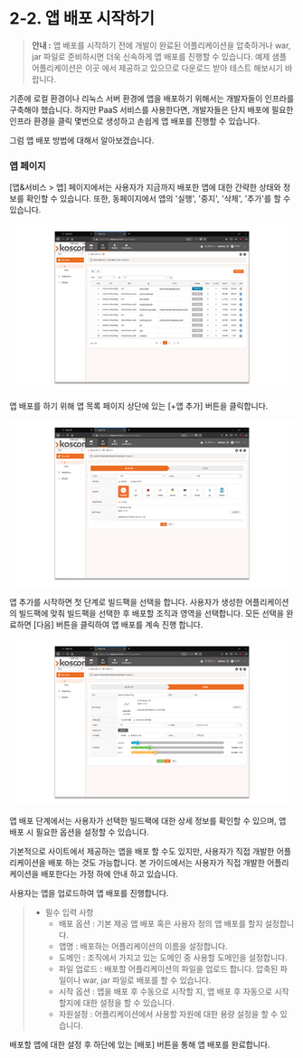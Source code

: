 # 2-2. 앱 배포 시작하기

> **안내 :** 앱 배포를 시작하기 전에 개발이 완료된 어플리케이션을 압축하거나 war, jar 파일로 준비하시면 더욱 신속하게 앱 배포를 진행할 수 있습니다. 예제 샘플 어플리케이션은 이곳 에서 제공하고 있으므로 다운로드 받아 테스트 해보시기 바랍니다.

기존에 로컬 환경이나 리눅스 서버 환경에 앱을 배포하기 위해서는 개발자들이 인프라를 구축해야 했습니다. 하지만 PaaS 서비스를 사용한다면, 개발자들은 단지 배포에 필요한 인프라 환경을 클릭 몇번으로 생성하고 손쉽게 앱 배포를 진행할 수 있습니다.

그럼 앱 배포 방법에 대해서 알아보겠습니다.

### **앱 페이지**

\[앱&서비스 &gt; 앱\] 페이지에서는 사용자가 지금까지 배포한 앱에 대한 간략한 상태와 정보를 확인할 수 있습니다. 또한, 동페이지에서 앱의 '실행', '중지', '삭제', '추가'를 할 수 있습니다.

![](.gitbook/assets/image%20%285%29.png)

앱 배포를 하기 위해 앱 목록 페이지 상단에 있는 \[+앱 추가\] 버튼을 클릭합니다.

![](.gitbook/assets/image.png)

앱 추가를 시작하면 첫 단계로 빌드팩을 선택을 합니다. 사용자가 생성한 어플리케이션의 빌드팩에 맞춰 빌드팩을 선택한 후 배포할 조직과 영역을 선택합니다. 모든 선택을 완료하면 \[다음\] 버튼을 클릭하여 앱 배포를 계속 진행 합니다.

![](.gitbook/assets/image%20%2847%29.png)

앱 배포 단계에서는 사용자가 선택한 빌드팩에 대한 상세 정보를 확인할 수 있으며, 앱 배포 시 필요한 옵션을 설정할 수 있습니다.

기본적으로 사이트에서 제공하는 앱을 배포 할 수도 있지만, 사용자가 직접 개발한 어플리케이션을 배포 하는 것도 가능합니다. 본 가이드에서는 사용자가 직접 개발한 어플리케이션을 배포한다는 가정 하에 안내 하고 있습니다.

사용자는 앱을 업로드하여 앱 배포를 진행합니다.

> * 필수 입력 사항
>   * 배포 옵션 : 기본 제공 앱 배포 혹은 사용자 정의 앱 배포를 할지 설정합니다.
>   * 앱명 : 배포하는 어플리케이션의 이름을 설정합니다.
>   * 도메인 : 조직에서 가지고 있는 도메인 중 사용할 도메인을 설정합니다.
>   * 파일 업로드 : 배포할 어플리케이션의 파일을 업로드 합니다. 압축된 파일이나 war, jar 파일로 배포를 할 수 있습니다.
>   * 시작 옵션 : 앱을 배포 후 수동으로 시작할 지, 앱 배포 후 자동으로 시작할지에 대한 설정을 할 수 있습니다.
>   * 자원설정 : 어플리케이션에서 사용할 자원에 대한 용량 설정을 할 수 있습니다.

배포할 앱에 대한 설정 후 하단에 있는 \[배포\] 버튼을 통해 앱 배포를 완료합니다.

